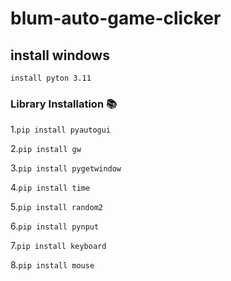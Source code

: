 # blum-auto-game-clicker

## install windows
 `install pyton 3.11`
### Library Installation 📚
1.`pip install pyautogui` 

2.`pip install gw` 

3.`pip install pygetwindow` 

4.`pip install time` 

5.`pip install random2` 

6.`pip install pynput` 

7.`pip install keyboard`

8.`pip install mouse`
